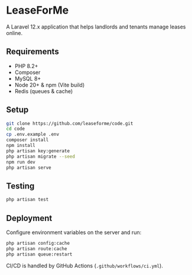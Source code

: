 # LeaseForMe

A Laravel 12.x application that helps landlords and tenants manage leases online.

## Requirements

- PHP 8.2+
- Composer
- MySQL 8+
- Node 20+ & npm (Vite build)
- Redis (queues & cache)

## Setup

```bash
git clone https://github.com/leaseforme/code.git
cd code
cp .env.example .env
composer install
npm install
php artisan key:generate
php artisan migrate --seed
npm run dev
php artisan serve
```

## Testing

```bash
php artisan test
```

## Deployment

Configure environment variables on the server and run:

```bash
php artisan config:cache
php artisan route:cache
php artisan queue:restart
```

CI/CD is handled by GitHub Actions (`.github/workflows/ci.yml`).
